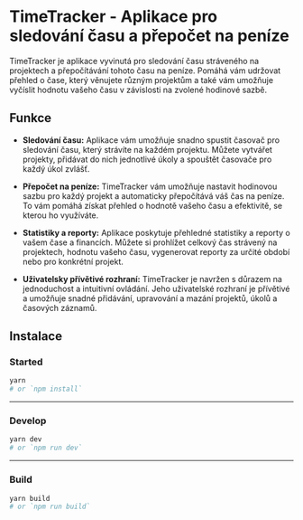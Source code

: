 # TimeTracker - Aplikace pro sledování času a přepočet na peníze

TimeTracker je aplikace vyvinutá pro sledování času stráveného na projektech a přepočítávání tohoto času na peníze. Pomáhá vám udržovat přehled o čase, který věnujete různým projektům a také vám umožňuje vyčíslit hodnotu vašeho času v závislosti na zvolené hodinové sazbě.

## Funkce
-   **Sledování času:** Aplikace vám umožňuje snadno spustit časovač pro sledování času, který strávíte na každém projektu. Můžete vytvářet projekty, přidávat do nich jednotlivé úkoly a spouštět časovače pro každý úkol zvlášť.
    
-   **Přepočet na peníze:** TimeTracker vám umožňuje nastavit hodinovou sazbu pro každý projekt a automaticky přepočítává váš čas na peníze. To vám pomáhá získat přehled o hodnotě vašeho času a efektivitě, se kterou ho využíváte.
    
-   **Statistiky a reporty:** Aplikace poskytuje přehledné statistiky a reporty o vašem čase a financích. Můžete si prohlížet celkový čas strávený na projektech, hodnotu vašeho času, vygenerovat reporty za určité období nebo pro konkrétní projekt.
    
-   **Uživatelsky přívětivé rozhraní:** TimeTracker je navržen s důrazem na jednoduchost a intuitivní ovládání. Jeho uživatelské rozhraní je přívětivé a umožňuje snadné přidávání, upravování a mazání projektů, úkolů a časových záznamů.

## Instalace
### Started
```bash
yarn
# or `npm install`
```

---
### Develop
```bash
yarn dev
# or `npm run dev`
```

---
### Build
```bash
yarn build
# or `npm run build`
```
